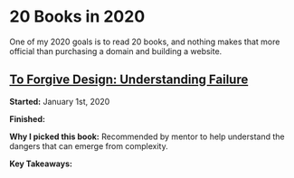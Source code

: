# 20 Books in 2020

One of my 2020 goals is to read 20 books, and nothing makes that more official than purchasing a domain and building a website.  


## [To Forgive Design: Understanding Failure](https://www.amazon.com/gp/product/0674416821/ref=ppx_yo_dt_b_asin_title_o06_s00?ie=UTF8&psc=1)

**Started:** January 1st, 2020

**Finished:**

**Why I picked this book:** Recommended by mentor to help understand the dangers that can emerge from complexity. 

**Key Takeaways:**  
